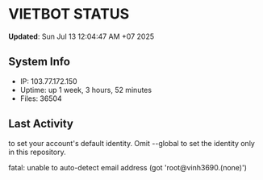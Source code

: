 # VIETBOT STATUS
**Updated**: Sun Jul 13 12:04:47 AM +07 2025

## System Info
- IP: 103.77.172.150
- Uptime: up 1 week, 3 hours, 52 minutes
- Files: 36504

## Last Activity

to set your account's default identity.
Omit --global to set the identity only in this repository.

fatal: unable to auto-detect email address (got 'root@vinh3690.(none)')
